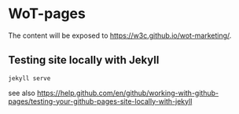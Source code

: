 # WoT-pages

The content will be exposed to https://w3c.github.io/wot-marketing/.

## Testing site locally with Jekyll

`jekyll serve`

see also https://help.github.com/en/github/working-with-github-pages/testing-your-github-pages-site-locally-with-jekyll
